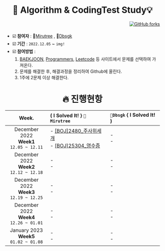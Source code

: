 <div align=center><h1>  🧠 Algorithm & CodingTest Study💡  </h1></div>
<div align=right>
   
[![GitHub forks](https://img.shields.io/github/forks/mirutree/AlgorithmStudy?style=social)](https://github.com/mirutree/AlgorithmStudy/fork)
</div>
   
#### 
 - ☑️ **참여자** : 🐣[Mirutree](https://github.com/mirutree) , 🐤[Dbsgk](https://github.com/dbsgk)
 - ☑️ **기간** : `2022.12.05` ~ `img!`
 - ☑️ **참여방법** :    
    1. [BAEKJOON](https://www.acmicpc.net/), [Programmers](https://programmers.co.kr/), [Leetcode](https://programmers.co.kr/) 등 사이트에서 문제를 선택하여 가져온다.
    2. 문제를 해결한 후, 해결과정을 정리하여 Github에 올린다.
    3. 1주에 2문제 이상 해결한다.   
   
   
<div align=center><h1> 🔥 진행현항  </h1></div>
   
| Week. | ( I Solved It! } `🐣Mirutree` | `🐤Dbsgk` { I Solved It! ) |
|:-----:|:----------------|:----------------|
| December 2022 <br> **Week1** <br> `12.05 ~ 12.11` |- [[BOJ]2480_주사위세개](https://github.com/mirutree/AlgorithmStudy/blob/main/mirutree/WEEK1/%5BBOJ%5D2480_%EC%A3%BC%EC%82%AC%EC%9C%84%EC%84%B8%EA%B0%9C.md) <br> - [[BOJ]25304_영수증](https://github.com/mirutree/AlgorithmStudy/blob/main/mirutree/WEEK1/%5BBOJ%5D25304_%EC%98%81%EC%88%98%EC%A6%9D.md) |- <br> - |
| December 2022 <br> **Week2** <br> `12.12 ~ 12.18` |- <br> - |- <br> - |
| December 2022 <br> **Week3** <br> `12.19 ~ 12.25` |- <br> - |- <br> - |
| December 2022 <br> **Week4** <br> `12.26 ~ 01.01` |- <br> - |- <br> - |
| January 2023 <br> **Week5** <br> `01.02 ~ 01.08` |- <br> - |- <br> - |
